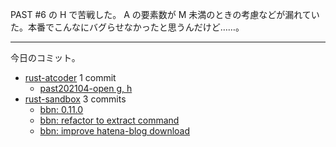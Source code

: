 PAST #6 の H で苦戦した。 A の要素数が M 未満のときの考慮などが漏れていた。本番でこんなにバグらせなかったと思うんだけど……。

---

今日のコミット。

- [rust-atcoder](https://github.com/bouzuya/rust-atcoder) 1 commit
  - [past202104-open g, h](https://github.com/bouzuya/rust-atcoder/commit/a7e6e235983feff77aaf5e462526d5c5fe6aa495)
- [rust-sandbox](https://github.com/bouzuya/rust-sandbox) 3 commits
  - [bbn: 0.11.0](https://github.com/bouzuya/rust-sandbox/commit/2c3886307bd5dbea8c333662f4fc90990644ea09)
  - [bbn: refactor to extract command](https://github.com/bouzuya/rust-sandbox/commit/519fcc39e1b714b23b0e4e26912e3794563b6fb9)
  - [bbn: improve hatena-blog download](https://github.com/bouzuya/rust-sandbox/commit/be29d6b4386750fe1a373d17a9c1431d28a0c18b)

